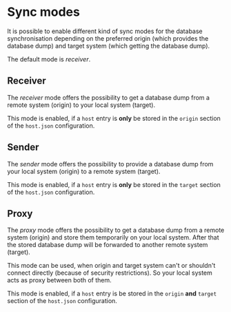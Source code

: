 # Sync modes

It is possible to enable different kind of sync modes for the database synchronisation depending on the preferred origin (which provides the database dump) and target system (which getting the database dump). 

The default mode is _receiver_. 

## Receiver

The _receiver_ mode offers the possibility to get a database dump from a remote system (origin) to your local system (target). 

This mode is enabled, if a `host` entry is __only__ be stored in the `origin` section of the `host.json` configuration.

## Sender

The _sender_ mode offers the possibility to provide a database dump from your local system (origin) to a remote system (target). 

This mode is enabled, if a `host` entry is __only__ be stored in the `target` section of the `host.json` configuration.

## Proxy

The _proxy_ mode offers the possibility to get a database dump from a remote system (origin) and store them temporarily on your local system. After that the stored database dump will be forwarded to another remote system (target).

This mode can be used, when origin and target system can't or shouldn't connect directly (because of security restrictions). So your local system acts as proxy between both of them.  

This mode is enabled, if a `host` entry is be stored in the `origin` __and__ `target` section of the `host.json` configuration.
